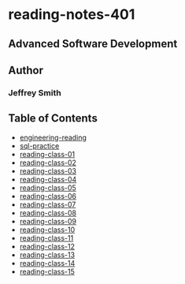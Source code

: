 # reading-notes-401

## Advanced Software Development

## Author

### Jeffrey Smith

## Table of Contents

- [engineering-reading](https://github.com/Jeffrey-S-Smith/reading-notes-401/blob/main/engineering-reading.md)
- [sql-practice](https://github.com/Jeffrey-S-Smith/reading-notes-401/blob/main/sql-practice.md)
- [reading-class-01](https://github.com/Jeffrey-S-Smith/reading-notes-301/blob/main/class-02.md)
- [reading-class-02](https://github.com/Jeffrey-S-Smith/reading-notes-301/blob/main/class-03.md)
- [reading-class-03](https://github.com/Jeffrey-S-Smith/reading-notes-301/blob/main/class-04.md)
- [reading-class-04](https://github.com/Jeffrey-S-Smith/reading-notes-301/blob/main/class-05.md)
- [reading-class-05]()
- [reading-class-06]()
- [reading-class-07]()
- [reading-class-08]()
- [reading-class-09]()
- [reading-class-10]()
- [reading-class-11]()
- [reading-class-12]()
- [reading-class-13]()
- [reading-class-14]()
- [reading-class-15]()
